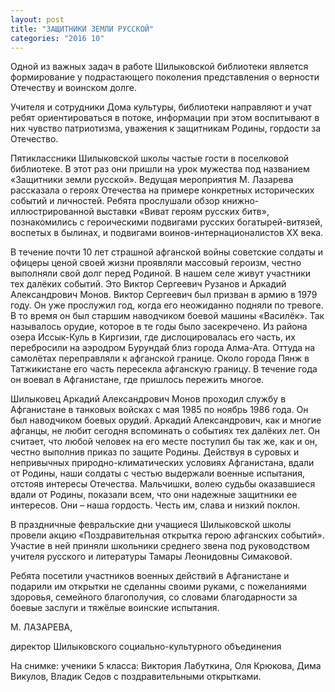 ```yaml
---
layout: post
title: "ЗАЩИТНИКИ ЗЕМЛИ РУССКОЙ"
categories: "2016 10"
---
```


Одной из важных задач в работе Шилыковской библиотеки является формирование у подрастающего поколения представления о верности Отечеству и воинском долге.

Учителя и сотрудники Дома культуры, библиотеки направляют и учат ребят ориентироваться в потоке, информации при этом воспитывают в них чувство патриотизма, уважения к защитникам Родины, гордости за Отечество.

Пятиклассники Шилыковской школы частые гости в поселковой библиотеке. В этот раз они пришли на урок мужества под названием «Защитники земли русской». Ведущая мероприятия М. Лазарева рассказала о героях Отечества на примере конкретных исторических событий и личностей. Ребята прослушали обзор книжно-иллюстрированной выставки «Виват героям русских битв», познакомились с героическими подвигами русских богатырей-витязей, воспетых в былинах, и подвигами воинов-интернационалистов XX века.

В течение почти 10 лет страшной афганской войны советские солдаты и офицеры ценой своей жизни проявляли массовый героизм, честно выполняли свой долг перед Родиной. В нашем селе живут участники тех далёких событий. Это Виктор Сергеевич Рузанов и Аркадий Александрович Монов. Виктор Сергеевич был призван в армию в 1979 году. Он уже прослужил год, когда его неожиданно подняли по тревоге. В то время он был старшим наводчиком боевой машины «Василёк». Так называлось орудие, которое в те годы было засекречено. Из района озера Иссык-Куль в Киргизии, где дислоцировалась его часть, их перебросили на аэродром Бурундай близ города Алма-Ата. Оттуда на самолётах переправляли к афганской границе. Около города Пянж в Татжикистане его часть пересекла афганскую границу. В течение года он воевал в Афганистане, где пришлось пережить многое.

Шилыковец Аркадий Александрович Монов проходил службу в Афганистане в танковых войсках с мая 1985 по ноябрь 1986 года. Он был наводчиком боевых орудий. Аркадий Александрович, как и многие афганцы, не любит сегодня вспоминать о событиях тех далёких лет. Он считает, что любой человек на его месте поступил бы так же, как и он, честно выполнив приказ по защите Родины. Действуя в суровых и непривычных природно-климатических условиях Афганистана, вдали от Родины, наши солдаты с честью выдержали военные испытания, отстояв интересы Отечества. Мальчишки, волею судьбы оказавшиеся вдали от Родины, показали всем, что они надежные защитники ее интересов. Они – наша гордость. Честь им, слава и низкий поклон.

В праздничные февральские дни учащиеся Шилыковской школы провели акцию «Поздравительная открытка герою афганских событий». Участие в ней приняли школьники среднего звена под руководством учителя русского и литературы Тамары Леонидовны Симаковой.

Ребята посетили участников военных действий в Афганистане и подарили им открытки не сделанны своими руками, с пожеланиями здоровья, семейного благополучия, со словами благодарности за боевые заслуги и тяжёлые воинские испытания.

М. ЛАЗАРЕВА,

директор Шилыковского социально-культурного объединения

На снимке: ученики 5 класса: Виктория Лабуткина, Оля Крюкова, Дима Викулов, Владик Седов с поздравительными открытками.


